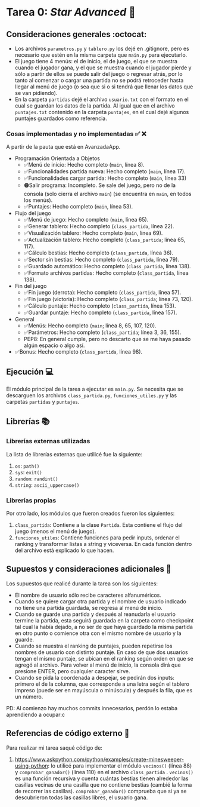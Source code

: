 # Tarea 0: _Star Advanced_ :milky_way:

## Consideraciones generales :octocat:
* Los archivos ```parametros.py``` y ```tablero.py``` los dejé en .gitignore, pero es necesario que estén en la misma carpeta que ```main.py``` para ejecutarlo.
* El juego tiene 4 menús: el de inicio, el de juego, el que se muestra cuando el jugador gana, y el que se muestra cuando el jugador pierde y sólo a partir de ellos se puede salir del juego o regresar atrás, por lo tanto al comenzar o cargar una partida no se podrá retroceder hasta llegar al menú de juego (o sea que si o si tendrá que llenar los datos que se van pidiendo).
* En la carpeta ```partidas``` dejé el archivo ```usuario.txt``` con el formato en el cual se guardan los datos de la partida. Al igual que en el archivo ```puntajes.txt``` contenido en la carpeta ```puntajes```, en el cual dejé algunos puntajes guardados como referencia.

### Cosas implementadas y no implementadas :white_check_mark: :x:
A partir de la pauta que está en AvanzadaApp.
* Programación Orientada a Objetos
    * ✅Menú de inicio: Hecho completo (```main```, línea 8).
    * ✅Funcionalidades partida nueva: Hecho completo (```main```, línea 17).
    * ✅Funcionalidades cargar partida: Hecho completo (```main```, línea 33)
    * 🟠Salir programa: Incompleto. Se sale del juego, pero no de la consola (solo cierra el archivo ```main```) (se encuentra en ```main```, en todos los menús).
    * ✅Puntajes: Hecho completo (```main```, línea 53).
* Flujo del juego
    * ✅Menú de juego: Hecho completo (```main```, línea 65).
    * ✅Generar tablero: Hecho completo (```class_partida```, línea 22).
    * ✅Visualización tablero: Hecho completo (```main```, línea 69).
    * ✅Actualización tablero: Hecho completo (```class_partida```; línea 65, 117).
    * ✅Cálculo bestias: Hecho completo (```class_partida```, línea 36).
    * ✅Sector sin bestias: Hecho completo (```class_partida```, línea 79).
    * ✅Guardado automático: Hecho completo (```class_partida```, línea 138).
    * ✅Formato archivos partidas: Hecho completo (```class_partida```, línea 138).
* Fin del juego
    * ✅Fin juego (derrota): Hecho completo (```class_partida```, línea 57).
    * ✅Fin juego (victoria): Hecho completo (```class_partida```; línea 73, 120).
    * ✅Cálculo puntaje: Hecho completo (```class_partida```, línea 153).
    * ✅Guardar puntaje: Hecho completo (```class_partida```, línea 157).
* General
    * ✅Menús: Hecho completo (```main```; línea 8, 65, 107, 120).
    * ✅Parámetros: Hecho completo (```class_partida```; línea 3, 36, 155).
    * PEP8: En general cumple, pero no descarto que se me haya pasado algún espacio o algo así.
* ✅Bonus: Hecho completo (```class_partida```, línea 98).

## Ejecución :computer:
El módulo principal de la tarea a ejecutar es  ```main.py```. Se necesita que se descarguen los archivos ```class_partida.py```, ```funciones_utiles.py``` y las carpetas ```partidas``` y ```puntajes```.

## Librerías :books:
### Librerías externas utilizadas
La lista de librerías externas que utilicé fue la siguiente:

1. ```os```: ```path()```
2. ```sys```: ```exit()``` 
3. ```random```: ```randint()``` 
4. ```string```: ```ascii_uppercase()``` 

### Librerías propias
Por otro lado, los módulos que fueron creados fueron los siguientes:

1. ```class_partida```: Contiene a la clase ```Partida```. Esta contiene el flujo del juego (menos el menú de juego).
2. ```funciones_utiles```: Contiene funciones para pedir inputs, ordenar el ranking y transformar listas a string y viceversa. En cada función dentro del archivo está explicado lo que hacen.

## Supuestos y consideraciones adicionales :thinking:
Los supuestos que realicé durante la tarea son los siguientes:

* El nombre de usuario sólo recibe caracteres alfanuméricos.
* Cuando se quiere cargar otra partida y el nombre de usuario indicado no tiene una partida guardada, se regresa al menú de inicio.
* Cuando se guarde una partida y después al reanudarla el usuario termine la partida, esta seguirá guardada en la carpeta como checkpoint tal cual la había dejado, a no ser de que haya guardado la misma partida en otro punto o comience otra con el mismo nombre de usuario y la guarde.
* Cuando se muestra el ranking de puntajes, pueden repetirse los nombres de usuario con distinto puntaje. En caso de que dos usuarios tengan el mismo puntaje, se ubican en el ranking según orden en que se agregó al archivo. Para volver al menú de inicio, la consola dirá que presione ENTER, pero cualquier caracter sirve.
* Cuando se pida la coordenada a despejar, se pedirán dos inputs: primero el de la columna, que corresponde a una letra según el tablero impreso (puede ser en mayúscula o minúscula) y después la fila, que es un número.

PD: Al comienzo hay muchos commits innecesarios, perdón lo estaba aprendiendo a ocupar:c

## Referencias de código externo :book:

Para realizar mi tarea saqué código de:
1. https://www.askpython.com/python/examples/create-minesweeper-using-python: lo utilicé para implementar el módulo ```vecinos()``` (línea 88) y ```comprobar_ganador()``` (línea 110) en el archivo ```class_partida``` .  ```vecinos()``` es una función recursiva y cuenta cuántas bestias tienen alrededor las casillas vecinas de una casilla que no contiene bestias (cambié la forma de recorrer las casillas). ```comprobar_ganador()``` comprueba que si ya se descubrieron todas las casillas libres, el usuario gana.
